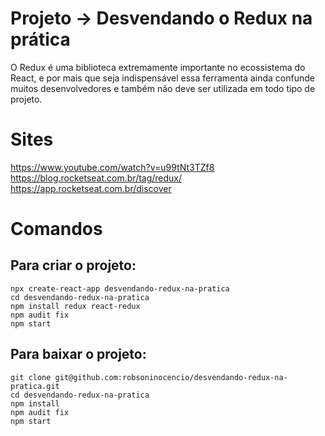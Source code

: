 # Projeto -> Desvendando o Redux na prática 

O Redux é uma biblioteca extremamente importante no ecossistema do React, e por mais que seja indispensável essa ferramenta ainda confunde muitos desenvolvedores e também não deve ser utilizada em todo tipo de projeto.

# Sites

https://www.youtube.com/watch?v=u99tNt3TZf8
https://blog.rocketseat.com.br/tag/redux/
https://app.rocketseat.com.br/discover

# Comandos

## Para criar o projeto:

```
npx create-react-app desvendando-redux-na-pratica
cd desvendando-redux-na-pratica
npm install redux react-redux
npm audit fix
npm start
```

## Para baixar o projeto:

```
git clone git@github.com:robsoninocencio/desvendando-redux-na-pratica.git
cd desvendando-redux-na-pratica
npm install
npm audit fix
npm start
```
